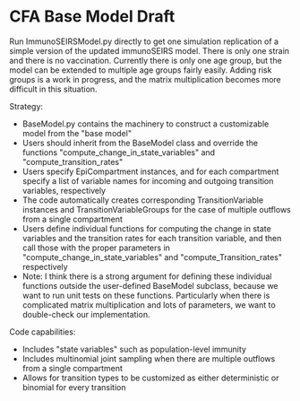# CFA Base Model Draft

Run ImmunoSEIRSModel.py directly to get one simulation replication
of a simple version of the updated immunoSEIRS model. There is 
only one strain and there is no vaccination. Currently there 
is only one age group, but the model can be extended to 
multiple age groups fairly easily. Adding risk groups is a work 
in progress, and the matrix multiplication becomes more difficult
in this situation.

Strategy:
- BaseModel.py contains the machinery to construct a customizable 
model from the "base model"
- Users should inherit from the BaseModel class and override the 
functions "compute_change_in_state_variables" and "compute_transition_rates"
- Users specify EpiCompartment instances, and for each compartment
specify a list of variable names for incoming and outgoing transition
variables, respectively
- The code automatically creates corresponding TransitionVariable 
instances and TransitionVariableGroups for the case of multiple
outflows from a single compartment
- Users define individual functions for computing the change in
state variables and the transition rates for each transition variable, and then call those with
the proper parameters in "compute_change_in_state_variables" and
"compute_Transition_rates" respectively 
- Note: I think there is a strong argument for defining these
individual functions outside the user-defined BaseModel subclass,
because we want to run unit tests on these functions. Particularly
when there is complicated matrix multiplication and lots of parameters,
we want to double-check our implementation.

Code capabilities:
- Includes "state variables" such as population-level immunity
- Includes multinomial joint sampling when there are multiple
outflows from a single compartment
- Allows for transition types to be customized as either
deterministic or binomial for every transition